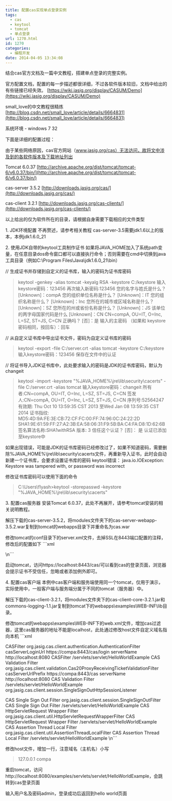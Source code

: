 ```yaml
---
title: 配置cas实现单点登录实例
tags:
  - cas
  - keytool
  - tomcat
  - 单点登录
url: 1270.html
id: 1270
categories:
  - 编程开发
date: 2014-04-05 13:34:08
---
```


结合cas官方文档及一篇中文教程，搭建单点登录的完整实例。  

官方配置文档，配置的每一步描述都很详细，不过各软件版本较旧，文档中给出的有些链接已经失效。 [https://wiki.jasig.org/display/CASUM/Demo](https://wiki.jasig.org/display/CASUM/Demo)  

small_love的中文教程很精炼 [http://blog.csdn.net/small_love/article/details/6664831](http://blog.csdn.net/small_love/article/details/6664831)  

系统环境 \- windows 7 32  

下面是详细的配置过程：  

由于某些网络原因，cas官方网站（www.jasig.org/cas）无法访问，故将文中涉及到的各软件版本及下载地址列出  

Tomcat 6.0.37 [http://archive.apache.org/dist/tomcat/tomcat-6/v6.0.37/bin/](http://archive.apache.org/dist/tomcat/tomcat-6/v6.0.37/bin/)  

cas-server 3.5.2 [http://downloads.jasig.org/cas/](http://downloads.jasig.org/cas/)  

cas-client 3.2.1 [http://downloads.jasig.org/cas-clients/](http://downloads.jasig.org/cas-clients/)  

以上给出的仅为软件所在的目录，请根据自身需要下载相应的文件类型  

1\. JDK环境配置 不再赘述，请参考相关教程 cas-server-3.5需要jdk1.6以上的版本，本例jdk1.6.0_21  

2\. 使用JDK自带的keytool工具制作证书 如果将JAVA\_HOME加入了系统path变量，在任意目录dos命令窗口都可以直接执行命令；否则需要在cmd中切换到java工具目录（例如C:\\Program Files\\Java\\jdk1.6.0\_21\\bin）  

// 生成证书并存储到自定义的证书库，输入的密码为证书库密码

> keytool -genkey -alias tomcat -keyalg RSA -keystore C:/keystore 输入keystore密码：123456 再次输入新密码:123456 您的名字与姓氏是什么？ \[Unknown\]：compA 您的组织单位名称是什么？ \[Unknown\]：IT 您的组织名称是什么？ \[Unknown\]：Inc 您所在的城市或区域名称是什么？ \[Unknown\]：SZ 您所在的州或省份名称是什么？ \[Unknown\]：JS 该单位的两字母国家代码是什么 \[Unknown\]：CN CN=compA, OU=IT, O=Inc, L=SZ, ST=JS, C=CN 正确吗？ \[否\]：是 输入的主密码 （如果和 keystore 密码相同，按回车）：回车

// 从自定义证书库中导出证书文件，密码为自定义证书库的密码

> keytool -export -file C:/server.crt -alias tomcat -keystore C:/keystore 输入keystore密码：123456 保存在文件中的认证

// 将证书导入JDK证书库中，此处要求输入的密码是JDK的证书库密码，默认为changeit

> keytool -import -keystore "%JAVA_HOME%\\jre\\lib\\security\\cacerts" -file C:/server.crt -alias tomcat 输入keystore密码：changeit 所有者:CN=compA, OU=IT, O=Inc, L=SZ, ST=JS, C=CN 签发人:CN=compA, OU=IT, O=Inc, L=SZ, ST=JS, C=CN 序列号:52564247 有效期: Thu Oct 10 13:59:35 CST 2013 至Wed Jan 08 13:59:35 CST 2014 证书指纹: MD5:4D:9A:FE:3E:CB:72:CF:FC:00:FF:74:96:0C:24:22:2D SHA1:9E:61:59:FF:27:A2:3B:EA:58:06:31:F9:5B:BA:C4:FA:D8:1D:62:6B 签名算法名称:SHA1withRSA 版本: 3 信任这个认证？ \[否\]： 是 认证已添加至keystore中

如果出现错误，可能是JDK的证书库密码已经修改过了，如果不知道密码，需要删除%JAVA_HOME%\\jre\\lib\\security\\cacerts文件，再重新导入证书，此时会自动新建一个证书库，会要求设置证书库的密码 keytool错误： java.io.IOException: Keystore was tampered with, or password was incorrect  

修改证书库密码可以使用下面的命令

> C:\\Users\\flyash>keytool -storepasswd -keystore "%JAVA_HOME%\\jre\\lib\\security\\cacerts"

3\. 配置cas服务器 安装Tomcat 6.0.37，此处不再展开，请参考tomcat安装的相关说明教程。  

解压下载的cas-server-3.5.2，将modules文件夹下的cas-server-webapp-3.5.2.war复制到tomcat的webapps目录下并重命名为cas.war  

修改tomcat的conf目录下的server.xml文件，去掉SSL在8443端口配置的注释，修改后的配置如下 ```xml  

\\n```  

启动tomcat，访问https://localhost:8443/cas/可以看到cas的登录页面，浏览器会提示证书不受信任，忽略或者添加例外即可。  

4\. 配置cas客户端 本例中cas客户端和服务端使用同一个tomcat，仅用于演示，实际使用中，一般客户端与服务端分属于不同的tomcat（服务器）中。  

解压下载的cas-client-3.2.1，将modules文件夹下的cas-client-core-3.2.1.jar和commons-logging-1.1.jar复制到tomcat下的webapps\\examples\\WEB-INF\\lib目录。  

修改tomcat的webapps\\examples\\WEB-INF下的web.xml文件，增加cas过滤器，这里cas服务器的地址不能是localhost，此处通过修改host文件自定义域名指向本机 ```xml  

CASFilter org.jasig.cas.client.authentication.AuthenticationFilter casServerLoginUrl https://compa:8443/cas/login serverName http://localhost:8080 CASFilter /servlets/servlet/HelloWorldExample CAS Validation Filter org.jasig.cas.client.validation.Cas20ProxyReceivingTicketValidationFilter casServerUrlPrefix https://compa:8443/cas serverName http://localhost:8080 CAS Validation Filter /servlets/servlet/HelloWorldExample org.jasig.cas.client.session.SingleSignOutHttpSessionListener  

CAS Single Sign Out Filter org.jasig.cas.client.session.SingleSignOutFilter CAS Single Sign Out Filter /servlets/servlet/HelloWorldExample CAS HttpServletRequest Wrapper Filter org.jasig.cas.client.util.HttpServletRequestWrapperFilter CAS HttpServletRequest Wrapper Filter /servlets/servlet/HelloWorldExample CAS Assertion Thread Local Filter org.jasig.cas.client.util.AssertionThreadLocalFilter CAS Assertion Thread Local Filter /servlets/servlet/HelloWorldExample \\n```  

修改host文件，增加一行，注意域名（主机名）小写

> 127.0.0.1 compa

重启tomcat，访问http://localhost:8080/examples/servlets/servlet/HelloWorldExample，会跳转到cas登录页面  

输入用户名及密码admin，登录成功后返回到hello world页面